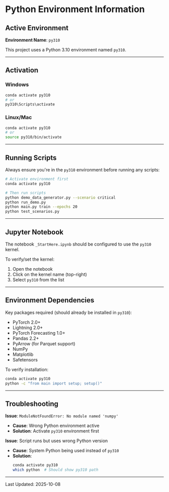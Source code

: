# Python Environment Information

## Active Environment

**Environment Name**: `py310`

This project uses a Python 3.10 environment named `py310`.

---

## Activation

### Windows
```bash
conda activate py310
# or
py310\Scripts\activate
```

### Linux/Mac
```bash
conda activate py310
# or
source py310/bin/activate
```

---

## Running Scripts

Always ensure you're in the `py310` environment before running any scripts:

```bash
# Activate environment first
conda activate py310

# Then run scripts
python demo_data_generator.py --scenario critical
python run_demo.py
python main.py train --epochs 20
python test_scenarios.py
```

---

## Jupyter Notebook

The notebook `_StartHere.ipynb` should be configured to use the `py310` kernel.

To verify/set the kernel:
1. Open the notebook
2. Click on the kernel name (top-right)
3. Select `py310` from the list

---

## Environment Dependencies

Key packages required (should already be installed in `py310`):
- PyTorch 2.0+
- Lightning 2.0+
- PyTorch Forecasting 1.0+
- Pandas 2.2+
- PyArrow (for Parquet support)
- NumPy
- Matplotlib
- Safetensors

To verify installation:
```bash
conda activate py310
python -c "from main import setup; setup()"
```

---

## Troubleshooting

**Issue**: `ModuleNotFoundError: No module named 'numpy'`
- **Cause**: Wrong Python environment active
- **Solution**: Activate `py310` environment first

**Issue**: Script runs but uses wrong Python version
- **Cause**: System Python being used instead of `py310`
- **Solution**:
  ```bash
  conda activate py310
  which python  # Should show py310 path
  ```

---

Last Updated: 2025-10-08
